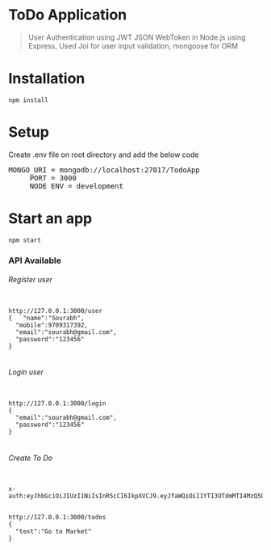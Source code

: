 <h1>ToDo Application</h1>
<blockquote>
<p>User Authentication using JWT JSON WebToken in Node.js using Express, Used Joi for user input validation, mongoose for ORM</p>
</blockquote>
<h1>Installation</h1>
<code>npm install</code>
<h1>Setup</h1>
<p>Create .env file on root directory and add the below code</p>
<pre>MONGO_URI = mongodb://localhost:27017/TodoApp
     PORT = 3000
     NODE_ENV = development</pre>
<h1>Start an app</h2>
<code>npm start</code>
<h3>API Available</h3>
<h6>Register user</h6>
<pre>
<code>
http://127.0.0.1:3000/user
{   "name":"Sourabh",
  "mobile":9709317392,
  "email":"sourabh@gmail.com",
  "password":"123456"
}
</code>
</pre>
<h6>Login user</h6>
<pre>
<code>
http://127.0.0.1:3000/login
{
  "email":"sourabh@gmail.com",
  "password":"123456"
}
</code>
</pre>
<h6>Create To Do</h6>
<pre><code>
x-auth:eyJhbGciOiJIUzI1NiIsInR5cCI6IkpXVCJ9.eyJfaWQiOiI1YTI3OTdmMTI4MzQ5ODE4YjBjMGMyOGMiLCJhY2Nlc3MiOiJhdXRoIiwiaWF0IjoxNTEyNTQ0MzM1fQ.U3ewSkICu9cr5lBqsooS78aElAQpFFdF2Vea4IxlxpY</code></pre>
<pre>
<code>
http://127.0.0.1:3000/todos
{
  "text":"Go to Market"
}
</code>
</pre>
